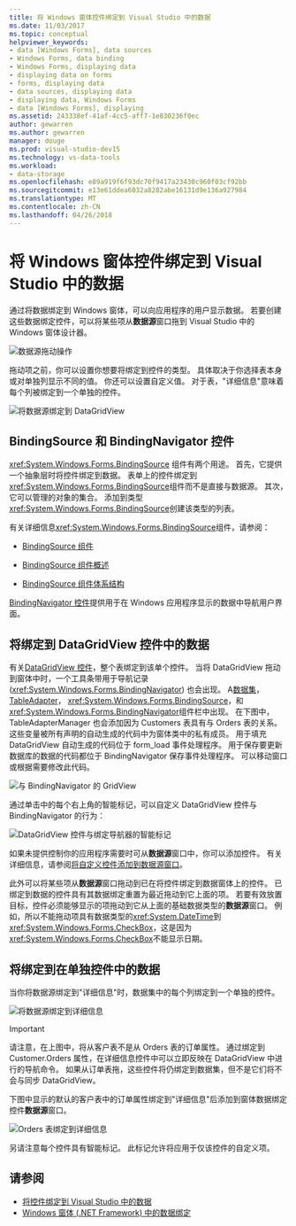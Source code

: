 ```yaml
---
title: 将 Windows 窗体控件绑定到 Visual Studio 中的数据
ms.date: 11/03/2017
ms.topic: conceptual
helpviewer_keywords:
- data [Windows Forms], data sources
- Windows Forms, data binding
- Windows Forms, displaying data
- displaying data on forms
- forms, displaying data
- data sources, displaying data
- displaying data, Windows Forms
- data [Windows Forms], displaying
ms.assetid: 243338ef-41af-4cc5-aff7-1e830236f0ec
author: gewarren
ms.author: gewarren
manager: douge
ms.prod: visual-studio-dev15
ms.technology: vs-data-tools
ms.workload:
- data-storage
ms.openlocfilehash: e89a919f6f93dc70f9417a23430c960f03cf92bb
ms.sourcegitcommit: e13e61ddea6032a8282abe16131d9e136a927984
ms.translationtype: MT
ms.contentlocale: zh-CN
ms.lasthandoff: 04/26/2018
---
```

# <a name="bind-windows-forms-controls-to-data-in-visual-studio"></a>将 Windows 窗体控件绑定到 Visual Studio 中的数据
通过将数据绑定到 Windows 窗体，可以向应用程序的用户显示数据。 若要创建这些数据绑定控件，可以将某些项从**数据源**窗口拖到 Visual Studio 中的 Windows 窗体设计器。

![数据源拖动操作](../data-tools/media/raddata-data-source-drag-operation.png "raddata 数据源拖动操作")

拖动项之前，你可以设置你想要将绑定到控件的类型。 具体取决于你选择表本身或对单独列显示不同的值。  你还可以设置自定义值。 对于表，"详细信息"意味着每个列被绑定到一个单独的控件。

![将数据源绑定到 DataGridView](../data-tools/media/raddata-bind-data-source-to-datagridview.png "raddata 绑定到 DataGridView 的数据源")

## <a name="bindingsource-and-bindingnavigator-controls"></a>BindingSource 和 BindingNavigator 控件
<xref:System.Windows.Forms.BindingSource> 组件有两个用途。 首先，它提供一个抽象层时将控件绑定到数据。 表单上的控件绑定到<xref:System.Windows.Forms.BindingSource>组件而不是直接与数据源。 其次，它可以管理的对象的集合。 添加到类型<xref:System.Windows.Forms.BindingSource>创建该类型的列表。

有关详细信息<xref:System.Windows.Forms.BindingSource>组件，请参阅：

-   [BindingSource 组件](/dotnet/framework/winforms/controls/bindingsource-component)

-   [BindingSource 组件概述](/dotnet/framework/winforms/controls/bindingsource-component-overview)

-   [BindingSource 组件体系结构](/dotnet/framework/winforms/controls/bindingsource-component-architecture)

[BindingNavigator 控件](/dotnet/framework/winforms/controls/bindingnavigator-control-windows-forms)提供用于在 Windows 应用程序显示的数据中导航用户界面。

## <a name="bind-to-data-in-a-datagridview-control"></a>将绑定到 DataGridView 控件中的数据
有关[DataGridView 控件](/dotnet/framework/winforms/controls/datagridview-control-overview-windows-forms)，整个表绑定到该单个控件。 当将 DataGridView 拖动到窗体中时，一个工具条带用于导航记录 (<xref:System.Windows.Forms.BindingNavigator>) 也会出现。 A[数据集](../data-tools/dataset-tools-in-visual-studio.md)， [TableAdapter](../data-tools/create-and-configure-tableadapters.md)， <xref:System.Windows.Forms.BindingSource>，和<xref:System.Windows.Forms.BindingNavigator>组件栏中出现。 在下图中，TableAdapterManager 也会添加因为 Customers 表具有与 Orders 表的关系。 这些变量被所有声明的自动生成的代码中为窗体类中的私有成员。 用于填充 DataGridView 自动生成的代码位于 form_load 事件处理程序。 用于保存要更新数据库的数据的代码都位于 BindingNavigator 保存事件处理程序。 可以移动窗口或根据需要修改此代码。

![与 BindingNavigator 的 GridView](../data-tools/media/raddata-gridview-with-bindingnavigator.png "raddata 与 BindingNavigator 的 GridView")

通过单击中的每个右上角的智能标记，可以自定义 DataGridView 控件与 BindingNavigator 的行为：

![DataGridView 控件与绑定导航器的智能标记](../data-tools/media/raddata-datagridview-and-binding-navigator-smart-tags.png "raddata DataGridView 和绑定导航智能标记")

如果未提供控制你的应用程序需要时可从**数据源**窗口中，你可以添加控件。 有关详细信息，请参阅[将自定义控件添加到数据源窗口](../data-tools/add-custom-controls-to-the-data-sources-window.md)。

此外可以将某些项从**数据源**窗口拖动到已在将控件绑定到数据窗体上的控件。 已绑定到数据的控件具有其数据绑定重置为最近拖动到它上面的项。 若要有效放置目标，控件必须能够显示的项拖动到它从上面的基础数据类型的**数据源**窗口。 例如，所以不能拖动项具有数据类型的<xref:System.DateTime>到<xref:System.Windows.Forms.CheckBox>，这是因为<xref:System.Windows.Forms.CheckBox>不能显示日期。

## <a name="bind-to-data-in-individual-controls"></a>将绑定到在单独控件中的数据
当你将数据源绑定到"详细信息"时，数据集中的每个列绑定到一个单独的控件。

![将数据源绑定到详细信息](../data-tools/media/raddata-bind-data-source-to-details.png "raddata 绑定数据源详细信息")

> [!IMPORTANT]
> 请注意，在上图中，将从客户表不是从 Orders 表的订单属性。 通过绑定到 Customer.Orders 属性，在详细信息控件中可以立即反映在 DataGridView 中进行的导航命令。 如果从订单表拖，这些控件将仍绑定到数据集，但不是它们将不会与同步 DataGridView。

下图中显示的默认的客户表中的订单属性绑定到"详细信息"后添加到窗体数据绑定控件**数据源**窗口。

![Orders 表绑定到详细信息](../data-tools/media/raddata-orders-table-bound-to-details.png "raddata Orders 表绑定到详细信息")

另请注意每个控件具有智能标记。 此标记允许将应用于仅该控件的自定义项。

## <a name="see-also"></a>请参阅

- [将控件绑定到 Visual Studio 中的数据](../data-tools/bind-controls-to-data-in-visual-studio.md)
- [Windows 窗体 (.NET Framework) 中的数据绑定](/dotnet/framework/winforms/windows-forms-data-binding)